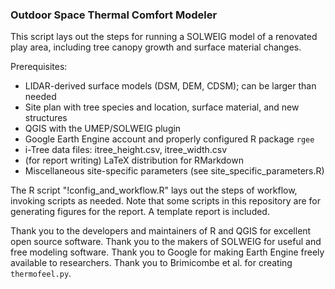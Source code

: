 ### Outdoor Space Thermal Comfort Modeler

This script lays out the steps for running a SOLWEIG model of a renovated play area, including tree canopy growth and surface material changes.

Prerequisites:

 * LIDAR-derived surface models (DSM, DEM, CDSM); can be larger than needed
 * Site plan with tree species and location, surface material, and new structures
 * QGIS with the UMEP/SOLWEIG plugin
 * Google Earth Engine account and properly configured R package `rgee`
 * i-Tree data files: itree_height.csv, itree_width.csv
 * (for report writing) LaTeX distribution for RMarkdown
 * Miscellaneous site-specific parameters (see site_specific_parameters.R)
 
The R script "!config_and_workflow.R" lays out the steps of workflow, invoking scripts as needed. Note that some scripts in this repository are for generating figures for the report. A template report is included.
 
Thank you to the developers and maintainers of R and QGIS for excellent open source software. Thank you to the makers of SOLWEIG for useful and free modeling software. Thank you to Google for making Earth Engine freely available to researchers. Thank you to Brimicombe et al. for creating `thermofeel.py`.